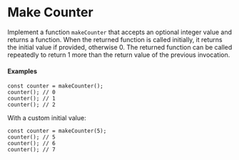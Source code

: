 # Make Counter

Implement a function `makeCounter` that accepts an optional integer value and
returns a function. When the returned function is called initially, it returns
the initial value if provided, otherwise 0. The returned function can be called
repeatedly to return 1 more than the return value of the previous invocation.

#### Examples

```tsx
const counter = makeCounter();
counter(); // 0
counter(); // 1
counter(); // 2
```

With a custom initial value:

```tsx
const counter = makeCounter(5);
counter(); // 5
counter(); // 6
counter(); // 7
```
